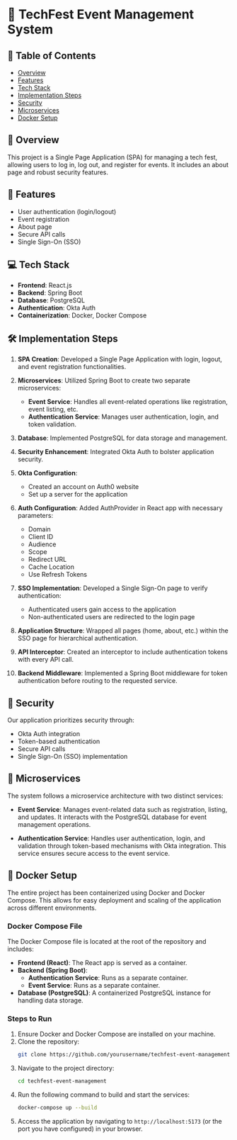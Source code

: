 

# 🎉 TechFest Event Management System

## 📌 Table of Contents
- [Overview](#overview)
- [Features](#features)
- [Tech Stack](#tech-stack)
- [Implementation Steps](#implementation-steps)
- [Security](#security)
- [Microservices](#microservices)
- [Docker Setup](#docker-setup)

## 🌟 Overview

This project is a Single Page Application (SPA) for managing a tech fest, allowing users to log in, log out, and register for events. It includes an about page and robust security features.

## 🚀 Features

- User authentication (login/logout)
- Event registration
- About page
- Secure API calls
- Single Sign-On (SSO)

## 💻 Tech Stack

- **Frontend**: React.js
- **Backend**: Spring Boot
- **Database**: PostgreSQL
- **Authentication**: Okta Auth
- **Containerization**: Docker, Docker Compose

## 🛠️ Implementation Steps

1. **SPA Creation**: 
   Developed a Single Page Application with login, logout, and event registration functionalities.

2. **Microservices**: 
   Utilized Spring Boot to create two separate microservices:
   - **Event Service**: Handles all event-related operations like registration, event listing, etc.
   - **Authentication Service**: Manages user authentication, login, and token validation.

3. **Database**: 
   Implemented PostgreSQL for data storage and management.

4. **Security Enhancement**: 
   Integrated Okta Auth to bolster application security.

5. **Okta Configuration**: 
   - Created an account on Auth0 website
   - Set up a server for the application

6. **Auth Configuration**: 
   Added AuthProvider in React app with necessary parameters:
   - Domain
   - Client ID
   - Audience
   - Scope
   - Redirect URL
   - Cache Location
   - Use Refresh Tokens

7. **SSO Implementation**: 
   Developed a Single Sign-On page to verify authentication:
   - Authenticated users gain access to the application
   - Non-authenticated users are redirected to the login page

8. **Application Structure**: 
   Wrapped all pages (home, about, etc.) within the SSO page for hierarchical authentication.

9. **API Interceptor**: 
   Created an interceptor to include authentication tokens with every API call.

10. **Backend Middleware**: 
    Implemented a Spring Boot middleware for token authentication before routing to the requested service.

## 🔐 Security

Our application prioritizes security through:
- Okta Auth integration
- Token-based authentication
- Secure API calls
- Single Sign-On (SSO) implementation

## 🔄 Microservices

The system follows a microservice architecture with two distinct services:

- **Event Service**: Manages event-related data such as registration, listing, and updates. It interacts with the PostgreSQL database for event management operations.
  
- **Authentication Service**: Handles user authentication, login, and validation through token-based mechanisms with Okta integration. This service ensures secure access to the event service.

## 🐳 Docker Setup

The entire project has been containerized using Docker and Docker Compose. This allows for easy deployment and scaling of the application across different environments.

### Docker Compose File

The Docker Compose file is located at the root of the repository and includes:

- **Frontend (React)**: The React app is served as a container.
- **Backend (Spring Boot)**: 
   - **Authentication Service**: Runs as a separate container.
   - **Event Service**: Runs as a separate container.
- **Database (PostgreSQL)**: A containerized PostgreSQL instance for handling data storage.

### Steps to Run

1. Ensure Docker and Docker Compose are installed on your machine.
2. Clone the repository:
   ```bash
   git clone https://github.com/yourusername/techfest-event-management.git
   ```
3. Navigate to the project directory:
   ```bash
   cd techfest-event-management
   ```
4. Run the following command to build and start the services:
   ```bash
   docker-compose up --build
   ```
5. Access the application by navigating to `http://localhost:5173` (or the port you have configured) in your browser.

